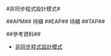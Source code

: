 #非同步程式設計模式#

##APM##
待續
##EAP##
待續
##TAP##


##參考資料##
+ [非同步程式設計模式](https://msdn.microsoft.com/zh-tw/library/jj152938%28v=vs.110%29.aspx)
